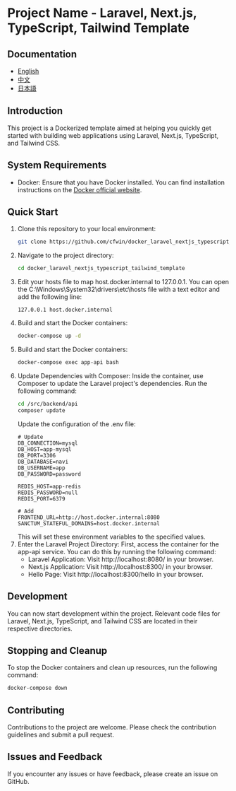 # Project Name - Laravel, Next.js, TypeScript, Tailwind Template

## Documentation
- [English](/README.md)
- [中文](/docs/ZH.md)
- [日本語](/docs/JA.md)

## Introduction
This project is a Dockerized template aimed at helping you quickly get started with building web applications using Laravel, Next.js, TypeScript, and Tailwind CSS.

## System Requirements
- Docker: Ensure that you have Docker installed. You can find installation instructions on the [Docker official website](https://www.docker.com/get-started).

## Quick Start
1. Clone this repository to your local environment:
   ```bash
   git clone https://github.com/cfwin/docker_laravel_nextjs_typescript_tailwind_template.git
   ```
2. Navigate to the project directory:
   ```bash
   cd docker_laravel_nextjs_typescript_tailwind_template
   ```
3. Edit your hosts file to map host.docker.internal to 127.0.0.1. You can open the C:\Windows\System32\drivers\etc\hosts file with a text editor and add the following line:
   ```plaintext
   127.0.0.1 host.docker.internal
   ```
4. Build and start the Docker containers:
   ```bash
   docker-compose up -d
   ```
5. Build and start the Docker containers:
   ```bash
   docker-compose exec app-api bash
   ```
6. Update Dependencies with Composer: Inside the container, use Composer to update the Laravel project's dependencies. Run the following command:
   ```bash
   cd /src/backend/api
   composer update
   ```
   Update the configuration of the .env file:
   ```plaintext
   # Update
   DB_CONNECTION=mysql
   DB_HOST=app-mysql
   DB_PORT=3306
   DB_DATABASE=navi
   DB_USERNAME=app
   DB_PASSWORD=password
   
   REDIS_HOST=app-redis
   REDIS_PASSWORD=null
   REDIS_PORT=6379
   
   # Add
   FRONTEND_URL=http://host.docker.internal:8080
   SANCTUM_STATEFUL_DOMAINS=host.docker.internal
   ```
   This will set these environment variables to the specified values.
7. Enter the Laravel Project Directory: First, access the container for the app-api service. You can do this by running the following command:
   - Laravel Application: Visit http://localhost:8080/ in your browser.
   - Next.js Application: Visit http://localhost:8300/ in your browser.
   - Hello Page: Visit http://localhost:8300/hello in your browser.

## Development

You can now start development within the project. Relevant code files for Laravel, Next.js, TypeScript, and Tailwind CSS are located in their respective directories.

## Stopping and Cleanup

To stop the Docker containers and clean up resources, run the following command:
   ```bash
   docker-compose down
   ```
## Contributing

Contributions to the project are welcome. Please check the contribution guidelines and submit a pull request.

## Issues and Feedback

If you encounter any issues or have feedback, please create an issue on GitHub.

